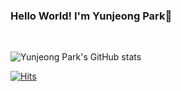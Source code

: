### Hello World! I'm Yunjeong Park💎

<br>

![Yunjeong Park's GitHub stats](https://github-readme-stats.vercel.app/api?username=YJPark0421&show_icons=true&theme=defalut)

[![Hits](https://hits.seeyoufarm.com/api/count/incr/badge.svg?url=https%3A%2F%2Fgithub.com%2FYJPark0421&count_bg=%2379C83D&title_bg=%23555555&icon=&icon_color=%23E7E7E7&title=hits&edge_flat=false)](https://hits.seeyoufarm.com)

<!--
**YJPark0421/YJPark0421** is a ✨ _special_ ✨ repository because its `README.md` (this file) appears on your GitHub profile.
type of theme = dark, radical, merko, gruvbox, tokyonight, onedark, cobalt, synthwave, highcontrast, dracula
https://github.com/anuraghazra/github-readme-stats/blob/master/themes/README.md
